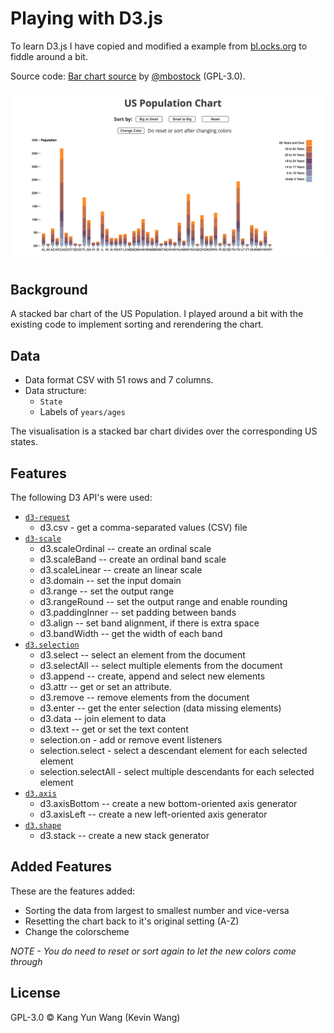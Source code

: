 # Playing with D3.js
To learn D3.js I have copied and modified a example from [bl.ocks.org](https://bl.ocks.org) to fiddle around a bit.

Source code: [Bar chart source](https://bl.ocks.org/mbostock/3886208) by [@mbostock](https://github.com/mbostock) (GPL-3.0).

![A preview of the bar chart](./images/preview.png "A preview of the bar chart")

## Background
A stacked bar chart of the US Population. I played around a bit with the existing code to implement sorting and rerendering the chart.

## Data
- Data format CSV with 51 rows and 7 columns.
- Data structure:
	- `State`
	- Labels of `years/ages`

The visualisation is a stacked bar chart divides over the corresponding US states.

## Features
The following D3 API's were used:
- [`d3-request`](https://github.com/d3/d3-request)
	- d3.csv - get a comma-separated values (CSV) file
- [`d3-scale`](https://github.com/d3/d3-scale)
	- d3.scaleOrdinal -- create an ordinal scale
	- d3.scaleBand --  create an ordinal band scale
	- d3.scaleLinear -- create an linear scale
	- d3.domain -- set the input domain
	- d3.range -- set the output range
	- d3.rangeRound -- set the output range and enable rounding
	- d3.paddingInner -- set padding between bands
	- d3.align -- set band alignment, if there is extra space
	- d3.bandWidth -- get the width of each band
- [`d3.selection`](https://github.com/d3/d3-selection)
	- d3.select -- select an element from the document
	- d3.selectAll -- select multiple elements from the document
	- d3.append -- create, append and select new elements
	- d3.attr -- get or set an attribute.
	- d3.remove -- remove elements from the document
	- d3.enter -- get the enter selection (data missing elements)
	- d3.data -- join element to data
	- d3.text -- get or set the text content
	- selection.on - add or remove event listeners
	- selection.select - select a descendant element for each selected element
	- selection.selectAll - select multiple descendants for each selected element
- [`d3.axis`](https://github.com/d3/d3-axis)
	- d3.axisBottom -- create a new bottom-oriented axis generator
	- d3.axisLeft -- create a new left-oriented axis generator
- [`d3.shape`](https://github.com/d3/d3-shape)
	- d3.stack -- create a new stack generator

## Added Features
These are the features added:
- Sorting the data from largest to smallest number and vice-versa
- Resetting the chart back to it's original setting (A-Z)
- Change the colorscheme

*NOTE - You do need to reset or sort again to let the new colors come through*

## License
GPL-3.0 © Kang Yun Wang (Kevin Wang)